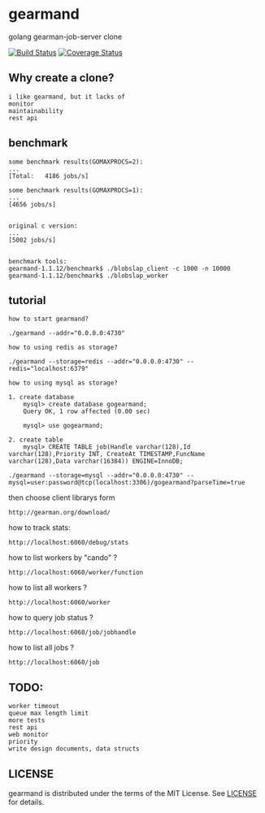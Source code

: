 gearmand
========

golang gearman-job-server clone


[![Build Status](https://drone.io/github.com/ngaut/gearmand/status.png)](https://drone.io/github.com/ngaut/gearmand/latest)
[![Coverage Status](https://coveralls.io/repos/ngaut/gearmand/badge.png?branch=master)](https://coveralls.io/r/ngaut/gearmand)


## Why create a clone?

	i like gearmand, but it lacks of 
	monitor 
	maintainability
	rest api


## benchmark
	some benchmark results(GOMAXPROCS=2):
	...
	[Total:   4186 jobs/s]
	
	some benchmark results(GOMAXPROCS=1):
	...
	[4656 jobs/s]


	original c version:
	...
	[5002 jobs/s]
	
	
	benchmark tools:
	gearmand-1.1.12/benchmark$ ./blobslap_client -c 1000 -n 10000
	gearmand-1.1.12/benchmark$ ./blobslap_worker

## tutorial
	how to start gearmand?

	./gearmand --addr="0.0.0.0:4730"
	
	how to using redis as storage?
	
	./gearmand --storage=redis --addr="0.0.0.0:4730" --redis="localhost:6379"
	
	how to using mysql as storage?

	1. create database
		mysql> create database gogearmand;
		Query OK, 1 row affected (0.00 sec)
		
		mysql> use gogearmand;
	
	2. create table
		mysql> CREATE TABLE job(Handle varchar(128),Id varchar(128),Priority INT, CreateAt TIMESTAMP,FuncName varchar(128),Data varchar(16384)) ENGINE=InnoDB;
	
	./gearmand --storage=mysql --addr="0.0.0.0:4730" --mysql=user:password@tcp(localhost:3306)/gogearmand?parseTime=true
	
then choose client librarys form

	http://gearman.org/download/


how to track stats:

	http://localhost:6060/debug/stats
	
how to list workers by "cando" ?

	http://localhost:6060/worker/function
	
how to list all workers ?

	http://localhost:6060/worker

how to query job status ?

	http://localhost:6060/job/jobhandle
	
how to list all jobs ?

	http://localhost:6060/job
		
	
## TODO:

	worker timeout 
	queue max length limit
	more tests
	rest api
	web monitor
	priority
	write design documents, data structs
	
## LICENSE

gearmand is distributed under the terms of the MIT License. See [LICENSE](https://github.com/coocood/jas/blob/master/LICENSE) for details.